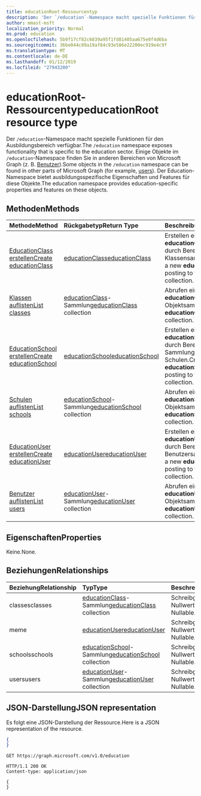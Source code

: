 ```yaml
---
title: educationRoot-Ressourcentyp
description: 'Der `/education`-Namespace macht spezielle Funktionen für den Ausbildungsbereich verfügbar. '
author: mmast-msft
localization_priority: Normal
ms.prod: education
ms.openlocfilehash: 5b9f17cf82c6839a95f1fd81405aa675e0f4d6ba
ms.sourcegitcommit: 36be044c89a19af84c93e586e22200ec919e4c9f
ms.translationtype: MT
ms.contentlocale: de-DE
ms.lasthandoff: 01/12/2019
ms.locfileid: "27943200"
---
```

# <a name="educationroot-resource-type"></a><span data-ttu-id="97432-103">educationRoot-Ressourcentyp</span><span class="sxs-lookup"><span data-stu-id="97432-103">educationRoot resource type</span></span>

<span data-ttu-id="97432-104">Der `/education`-Namespace macht spezielle Funktionen für den Ausbildungsbereich verfügbar.</span><span class="sxs-lookup"><span data-stu-id="97432-104">The `/education` namespace exposes functionality that is specific to the education sector.</span></span> <span data-ttu-id="97432-105">Einige Objekte im `/education`-Namespace finden Sie in anderen Bereichen von Microsoft Graph (z. B. [Benutzer](user.md)).</span><span class="sxs-lookup"><span data-stu-id="97432-105">Some objects in the `/education` namespace can be found in other parts of Microsoft Graph (for example, [users](user.md)).</span></span> <span data-ttu-id="97432-106">Der Education-Namespace bietet ausbildungsspezifische Eigenschaften und Features für diese Objekte.</span><span class="sxs-lookup"><span data-stu-id="97432-106">The education namespace provides education-specific properties and features on these objects.</span></span>

## <a name="methods"></a><span data-ttu-id="97432-107">Methoden</span><span class="sxs-lookup"><span data-stu-id="97432-107">Methods</span></span>

| <span data-ttu-id="97432-108">Methode</span><span class="sxs-lookup"><span data-stu-id="97432-108">Method</span></span>           | <span data-ttu-id="97432-109">Rückgabetyp</span><span class="sxs-lookup"><span data-stu-id="97432-109">Return Type</span></span>    |<span data-ttu-id="97432-110">Beschreibung</span><span class="sxs-lookup"><span data-stu-id="97432-110">Description</span></span>|
|:---------------|:--------|:----------|
|[<span data-ttu-id="97432-111">EducationClass erstellen</span><span class="sxs-lookup"><span data-stu-id="97432-111">Create educationClass</span></span>](../api/educationroot-post-classes.md) |[<span data-ttu-id="97432-112">educationClass</span><span class="sxs-lookup"><span data-stu-id="97432-112">educationClass</span></span>](educationclass.md)| <span data-ttu-id="97432-113">Erstellen eines neuen **educationClass**-Objekts durch Bereitstellen in die Klassensammlung.</span><span class="sxs-lookup"><span data-stu-id="97432-113">Create a new **educationClass** by posting to the classes collection.</span></span>|
|[<span data-ttu-id="97432-114">Klassen auflisten</span><span class="sxs-lookup"><span data-stu-id="97432-114">List classes</span></span>](../api/educationroot-list-classes.md) |<span data-ttu-id="97432-115">[educationClass](educationclass.md)-Sammlung</span><span class="sxs-lookup"><span data-stu-id="97432-115">[educationClass](educationclass.md) collection</span></span>| <span data-ttu-id="97432-116">Abrufen einer **educationClass**-Objektsammlung.</span><span class="sxs-lookup"><span data-stu-id="97432-116">Get an **educationClass** object collection.</span></span>|
|[<span data-ttu-id="97432-117">EducationSchool erstellen</span><span class="sxs-lookup"><span data-stu-id="97432-117">Create educationSchool</span></span>](../api/educationroot-post-schools.md) |[<span data-ttu-id="97432-118">educationSchool</span><span class="sxs-lookup"><span data-stu-id="97432-118">educationSchool</span></span>](educationschool.md)| <span data-ttu-id="97432-119">Erstellen eines neuen **educationSchool**-Objekts durch Bereitstellen in der Sammlung der Schulen.</span><span class="sxs-lookup"><span data-stu-id="97432-119">Create a new **educationSchool** by posting to the schools collection.</span></span>|
|[<span data-ttu-id="97432-120">Schulen auflisten</span><span class="sxs-lookup"><span data-stu-id="97432-120">List schools</span></span>](../api/educationroot-list-schools.md) |<span data-ttu-id="97432-121">[educationSchool](educationschool.md)-Sammlung</span><span class="sxs-lookup"><span data-stu-id="97432-121">[educationSchool](educationschool.md) collection</span></span>| <span data-ttu-id="97432-122">Abrufen einer **educationSchool**-Objektsammlung.</span><span class="sxs-lookup"><span data-stu-id="97432-122">Get an **educationSchool** object collection.</span></span>|
|[<span data-ttu-id="97432-123">EducationUser erstellen</span><span class="sxs-lookup"><span data-stu-id="97432-123">Create educationUser</span></span>](../api/educationroot-post-users.md) |[<span data-ttu-id="97432-124">educationUser</span><span class="sxs-lookup"><span data-stu-id="97432-124">educationUser</span></span>](educationuser.md)| <span data-ttu-id="97432-125">Erstellen eines neuen **educationUser**-Objekts durch Bereitstellen in der Benutzersammlung.</span><span class="sxs-lookup"><span data-stu-id="97432-125">Create a new **educationUser** by posting to the users collection.</span></span>|
|[<span data-ttu-id="97432-126">Benutzer auflisten</span><span class="sxs-lookup"><span data-stu-id="97432-126">List users</span></span>](../api/educationroot-list-users.md) |<span data-ttu-id="97432-127">[educationUser](educationuser.md)-Sammlung</span><span class="sxs-lookup"><span data-stu-id="97432-127">[educationUser](educationuser.md) collection</span></span>| <span data-ttu-id="97432-128">Abrufen einer **educationUser**-Objektsammlung.</span><span class="sxs-lookup"><span data-stu-id="97432-128">Get an **educationUser** object collection.</span></span>|

## <a name="properties"></a><span data-ttu-id="97432-129">Eigenschaften</span><span class="sxs-lookup"><span data-stu-id="97432-129">Properties</span></span>
<span data-ttu-id="97432-130">Keine.</span><span class="sxs-lookup"><span data-stu-id="97432-130">None.</span></span>

## <a name="relationships"></a><span data-ttu-id="97432-131">Beziehungen</span><span class="sxs-lookup"><span data-stu-id="97432-131">Relationships</span></span>
| <span data-ttu-id="97432-132">Beziehung</span><span class="sxs-lookup"><span data-stu-id="97432-132">Relationship</span></span> | <span data-ttu-id="97432-133">Typ</span><span class="sxs-lookup"><span data-stu-id="97432-133">Type</span></span>   |<span data-ttu-id="97432-134">Beschreibung</span><span class="sxs-lookup"><span data-stu-id="97432-134">Description</span></span>|
|:---------------|:--------|:----------|
|<span data-ttu-id="97432-135">classes</span><span class="sxs-lookup"><span data-stu-id="97432-135">classes</span></span>|<span data-ttu-id="97432-136">[educationClass](educationclass.md)-Sammlung</span><span class="sxs-lookup"><span data-stu-id="97432-136">[educationClass](educationclass.md) collection</span></span>| <span data-ttu-id="97432-p102">Schreibgeschützt. Lässt Nullwerte zu.</span><span class="sxs-lookup"><span data-stu-id="97432-p102">Read-only. Nullable.</span></span>|
|<span data-ttu-id="97432-139">me</span><span class="sxs-lookup"><span data-stu-id="97432-139">me</span></span>|[<span data-ttu-id="97432-140">educationUser</span><span class="sxs-lookup"><span data-stu-id="97432-140">educationUser</span></span>](educationuser.md)| <span data-ttu-id="97432-p103">Schreibgeschützt. Lässt Nullwerte zu.</span><span class="sxs-lookup"><span data-stu-id="97432-p103">Read-only. Nullable.</span></span>|
|<span data-ttu-id="97432-143">schools</span><span class="sxs-lookup"><span data-stu-id="97432-143">schools</span></span>|<span data-ttu-id="97432-144">[educationSchool](educationschool.md)-Sammlung</span><span class="sxs-lookup"><span data-stu-id="97432-144">[educationSchool](educationschool.md) collection</span></span>| <span data-ttu-id="97432-p104">Schreibgeschützt. Lässt Nullwerte zu.</span><span class="sxs-lookup"><span data-stu-id="97432-p104">Read-only. Nullable.</span></span>|
|<span data-ttu-id="97432-147">users</span><span class="sxs-lookup"><span data-stu-id="97432-147">users</span></span>|<span data-ttu-id="97432-148">[educationUser](educationuser.md)-Sammlung</span><span class="sxs-lookup"><span data-stu-id="97432-148">[educationUser](educationuser.md) collection</span></span>| <span data-ttu-id="97432-p105">Schreibgeschützt. Lässt Nullwerte zu.</span><span class="sxs-lookup"><span data-stu-id="97432-p105">Read-only. Nullable.</span></span>|

## <a name="json-representation"></a><span data-ttu-id="97432-151">JSON-Darstellung</span><span class="sxs-lookup"><span data-stu-id="97432-151">JSON representation</span></span>
<span data-ttu-id="97432-152">Es folgt eine JSON-Darstellung der Ressource.</span><span class="sxs-lookup"><span data-stu-id="97432-152">Here is a JSON representation of the resource.</span></span>

<!--{
  "blockType": "resource",
  "optionalProperties": [],
  "baseType": "microsoft.graph.entity",
  "@odata.type": "microsoft.graph.educationRoot"
}-->

```json
{
}
```

<!-- {
  "blockType": "request",
  "name": "get_education"
}-->
```http
GET https://graph.microsoft.com/v1.0/education
```

<!-- {
  "blockType": "response",
  "truncated": true,
  "@odata.type": "microsoft.graph.educationRoot"
} -->
```http
HTTP/1.1 200 OK
Content-type: application/json

{
}
```

<!-- uuid: 8fcb5dbc-d5aa-4681-8e31-b001d5168d79
2015-10-25 14:57:30 UTC -->
<!-- {
  "type": "#page.annotation",
  "description": "educationRoot resource",
  "keywords": "",
  "section": "documentation",
  "tocPath": ""
}-->
